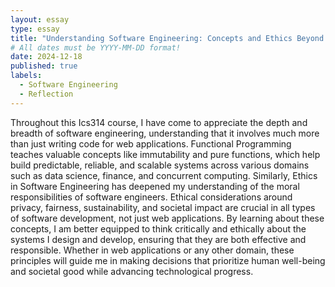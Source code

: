 ```yaml
---
layout: essay
type: essay
title: "Understanding Software Engineering: Concepts and Ethics Beyond Web Development"
# All dates must be YYYY-MM-DD format!
date: 2024-12-18
published: true
labels:
  - Software Engineering
  - Reflection
---
```


Throughout this Ics314 course, I have come to appreciate the depth and breadth of software engineering, understanding that it involves much more than just writing code for web applications. Functional Programming teaches valuable concepts like immutability and pure functions, which help build predictable, reliable, and scalable systems across various domains such as data science, finance, and concurrent computing. Similarly, Ethics in Software Engineering has deepened my understanding of the moral responsibilities of software engineers. Ethical considerations around privacy, fairness, sustainability, and societal impact are crucial in all types of software development, not just web applications.
By learning about these concepts, I am better equipped to think critically and ethically about the systems I design and develop, ensuring that they are both effective and responsible. Whether in web applications or any other domain, these principles will guide me in making decisions that prioritize human well-being and societal good while advancing technological progress.
